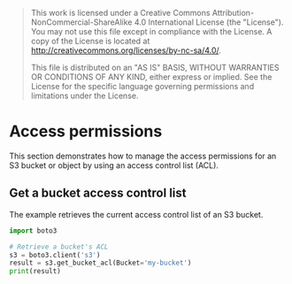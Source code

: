 > This work is licensed under a Creative Commons
> Attribution-NonCommercial-ShareAlike 4.0 International License (the
> \"License\"). You may not use this file except in compliance with the
> License. A copy of the License is located at
> <http://creativecommons.org/licenses/by-nc-sa/4.0/>.
>
> This file is distributed on an \"AS IS\" BASIS, WITHOUT WARRANTIES OR
> CONDITIONS OF ANY KIND, either express or implied. See the License for
> the specific language governing permissions and limitations under the
> License.

# Access permissions

This section demonstrates how to manage the access permissions for an S3
bucket or object by using an access control list (ACL).

## Get a bucket access control list

The example retrieves the current access control list of an S3 bucket.

``` python
import boto3

# Retrieve a bucket's ACL
s3 = boto3.client('s3')
result = s3.get_bucket_acl(Bucket='my-bucket')
print(result)
```
